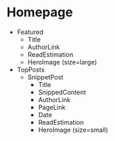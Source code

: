 # Homepage

- Featured
  - Title
  - AuthorLink
  - ReadEstimation
  - HeroImage (size=large)
- TopPosts
  - SnippetPost
    - Title
    - SnippedContent
    - AuthorLink
    - PageLink
    - Date
    - ReadEstimation
    - HeroImage (size=small)
    
